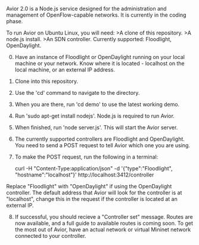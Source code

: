 Avior 2.0 is a Node.js service designed for the administration and management of OpenFlow-capable networks. It is currently in the coding phase.

To run Avior on Ubuntu Linux, you will need:
    >A clone of this repository.
    >A node.js install.
    >An SDN controller. Currently supported: Floodlight, OpenDaylight.

0. Have an instance of Floodlight or OpenDaylight running on your local machine or your network. Know where it is located - localhost on the local machine, or an external IP address.

1. Clone into this repository.

2. Use the 'cd' command to navigate to the directory.

3. When you are there, run 'cd demo' to use the latest working demo.

4. Run 'sudo apt-get install nodejs'. Node.js is required to run Avior.

5. When finished, run 'node server.js'. This will start the Avior server.

6. The currently supported controllers are Floodlight and OpenDaylight. You need to send a POST request to tell Avior which one you are using.
7. To make the POST request, run the following in a terminal:

    curl -H "Content-Type:application/json" -d '{"type":"Floodlight", "hostname":"localhost"}' http://localhost:3412/controller
    
Replace "Floodlight" with "OpenDaylight" if using the OpenDaylight controller. The default address that Avior will look for the controller is at "localhost", change this in the request if the controller is located at an external IP.

8. If successful, you should recieve a "Controller set" message. Routes are now available, and a full guide to available routes is coming soon. To get the most out of Avior, have an actual network or virtual Mininet network connected to your controller.